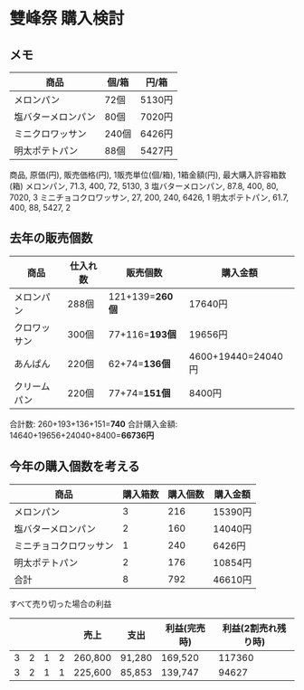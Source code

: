 # 雙峰祭 購入検討

## メモ

| 商品 | 個/箱 | 円/箱 |
| --- | --- | --- |
| メロンパン | 72個 | 5130円 |
| 塩バターメロンパン | 80個 | 7020円 |
| ミニクロワッサン | 240個 | 6426円 |
| 明太ポテトパン | 88個 | 5427円 |

商品, 原価(円), 販売価格(円), 1販売単位(個/箱), 1箱金額(円), 最大購入許容箱数(箱)
メロンパン, 71.3, 400, 72, 5130, 3
塩バターメロンパン, 87.8, 400, 80, 7020, 3
ミニチョコクロワッサン, 27, 200, 240, 6426, 1
明太ポテトパン, 61.7, 400, 88, 5427, 2

## 去年の販売個数

| 商品 |仕入れ数 | 販売個数 | 購入金額 |
| --- | --- | --- | --- |
| メロンパン | 288個 | 121+139=**260個** | 17640円 |
| クロワッサン | 300個 | 77+116=**193個** | 19656円 |
| あんぱん | 220個 | 62+74=**136個** | 4600+19440=24040円 |
| クリームパン | 220個 | 77+74=**151個** | 8400円 |

合計数: 260+193+136+151=**740**
合計購入金額: 14640+19656+24040+8400=**66736円**

## 今年の購入個数を考える

| 商品 | 購入箱数 | 購入個数 | 購入金額 |
| --- | --- | --- | --- |
| メロンパン | 3 | 216 | 15390円 |
| 塩バターメロンパン | 2 | 160 | 14040円 |
| ミニチョコクロワッサン | 1 | 240 | 6426円 |
| 明太ポテトパン | 2 | 176 | 10854円 |
| 合計 | 8 | 792 | 46610円 |

すべて売り切った場合の利益

| | | | | 売上 | 支出 | 利益(完売時) | 利益(2割売れ残り時) |
| --- | --- | --- | --- | --- | --- | --- | --- |
| 3 | 2 | 1 | 2 | 260,800 | 91,280 | 169,520 | 117360 |
| 3 | 2 | 1 | 1 | 225,600 | 85,853 | 139,747 | 94627 |
